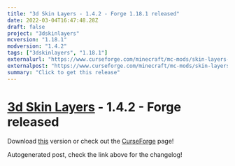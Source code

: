 ```yaml
---
title: "3d Skin Layers - 1.4.2 - Forge 1.18.1 released"
date: 2022-03-04T16:47:48.28Z
draft: false
project: "3dskinlayers"
mcversion: "1.18.1"
modversion: "1.4.2"
tags: ["3dskinlayers", "1.18.1"]
externalurl: "https://www.curseforge.com/minecraft/mc-mods/skin-layers-3d/files/3672240"
externalpost: "https://www.curseforge.com/minecraft/mc-mods/skin-layers-3d/files/3672240"
summary: "Click to get this release"
---
```

# [3d Skin Layers](/project/3dskinlayers) - 1.4.2 - Forge released
Download [this](https://www.curseforge.com/minecraft/mc-mods/skin-layers-3d/files/3672240) version or check out the [CurseForge](https://www.curseforge.com/minecraft/mc-mods/skin-layers-3d) page!

Autogenerated post, check the link above for the changelog!
